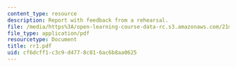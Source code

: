 ```yaml
---
content_type: resource
description: Report with feedback from a rehearsal.
file: /media/https%3A/open-learning-course-data-rc.s3.amazonaws.com/21m-873-theater-arts-topics-suburbia-january-iap-2008/cf6dcff1c3c9d4778c816ac6b8aa0625_rr1.pdf
file_type: application/pdf
resourcetype: Document
title: rr1.pdf
uid: cf6dcff1-c3c9-d477-8c81-6ac6b8aa0625
---
```

